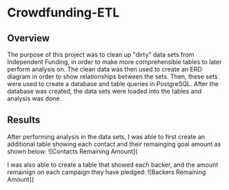 # Crowdfunding-ETL
## Overview
The purpose of this project was to clean up "dirty" data sets from Independent Funding, in order to make more comprehensible tables to later perform analysis on.  The clean data was then used to create an ERD diagram in order to show relationships between the sets.  Then, these sets were used to create a database and table queries in PostgreSQL.  After the database was created, the data sets were loaded into the tables and analysis was done.  

## Results
After performing analysis in the data sets, I was able to first create an additional table showing each contact and their remainging goal amount as shown below:
![Contacts Remaining Amount](

I was also able to create a table that showed each backer, and the amount remainign on each campaign they have pledged:
![Backers Remaining Amount](
